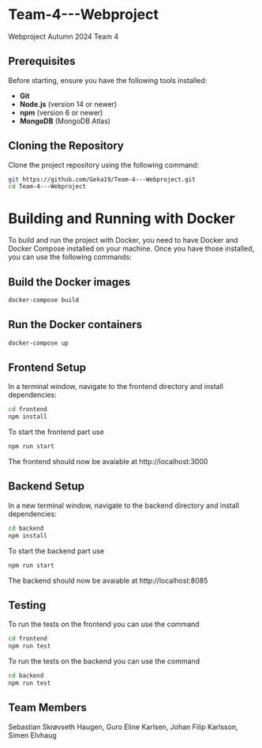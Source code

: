 # Team-4---Webproject
Webproject Autumn 2024 Team 4

## Prerequisites

Before starting, ensure you have the following tools installed:

- **Git**
- **Node.js** (version 14 or newer)
- **npm** (version 6 or newer)
- **MongoDB** (MongoDB Atlas)

## Cloning the Repository
Clone the project repository using the following command:

```bash
git https://github.com/Geka19/Team-4---Webproject.git
cd Team-4---Webproject
```

# Building and Running with Docker

To build and run the project with Docker, you need to have Docker and Docker Compose installed on your machine. Once you have those installed, you can use the following commands:

## Build the Docker images
```bash
docker-compose build
```

## Run the Docker containers
```bash
docker-compose up
```

## Frontend Setup
In a terminal window, navigate to the frontend directory and install dependencies:

```bash
cd frontend
npm install
```

To start the frontend part use 
```bash
npm run start 
```

The frontend should now be avaiable at http://localhost:3000

## Backend Setup
In a new terminal window, navigate to the backend directory and install dependencies:

```bash
cd backend
npm install
```

To start the backend part use 
```bash
npm run start 
```

The backend should now be avaiable at http://localhost:8085

## Testing
To run the tests on the frontend you can use the command 
```bash
cd frontend
npm run test 
```

To run the tests on the backend you can use the command 
```bash
cd backend
npm run test 
```

## Team Members
Sebastian Skrøvseth Haugen, Guro Eline Karlsen, Johan Filip Karlsson, Simen Elvhaug



